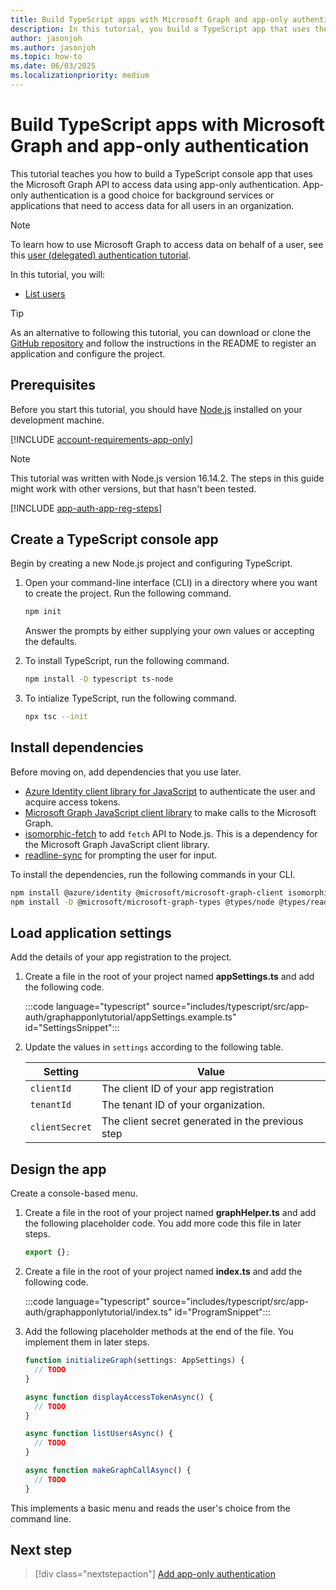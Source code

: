 ```yaml
---
title: Build TypeScript apps with Microsoft Graph and app-only authentication
description: In this tutorial, you build a TypeScript app that uses the Microsoft Graph API to access data using app-only authentication.
author: jasonjoh
ms.author: jasonjoh
ms.topic: how-to
ms.date: 06/03/2025
ms.localizationpriority: medium
---
```


# Build TypeScript apps with Microsoft Graph and app-only authentication

<!-- cSpell:ignore graphapponlytutorial -->

This tutorial teaches you how to build a TypeScript console app that uses the Microsoft Graph API to access data using app-only authentication. App-only authentication is a good choice for background services or applications that need to access data for all users in an organization.

> [!NOTE]
> To learn how to use Microsoft Graph to access data on behalf of a user, see this [user (delegated) authentication tutorial](typescript.md).

In this tutorial, you will:

- [List users](/graph/api/user-list)

> [!TIP]
> As an alternative to following this tutorial, you can download or clone the [GitHub repository](https://github.com/microsoftgraph/msgraph-training-typescript/tree/main/app-auth) and follow the instructions in the README to register an application and configure the project.

## Prerequisites

Before you start this tutorial, you should have [Node.js](https://nodejs.org) installed on your development machine.

[!INCLUDE [account-requirements-app-only](includes/shared/account-requirements-app-only.md)]

> [!NOTE]
> This tutorial was written with Node.js version 16.14.2. The steps in this guide might work with other versions, but that hasn't been tested.

[!INCLUDE [app-auth-app-reg-steps](includes/shared/app-auth-app-reg-steps.md)]

## Create a TypeScript console app

Begin by creating a new Node.js project and configuring TypeScript.

1. Open your command-line interface (CLI) in a directory where you want to create the project. Run the following command.

    ```bash
    npm init
    ```

    Answer the prompts by either supplying your own values or accepting the defaults.

1. To install TypeScript, run the following command.

    ```bash
    npm install -D typescript ts-node
    ```

1. To intialize TypeScript, run the following command.

    ```bash
    npx tsc --init
    ```

## Install dependencies

Before moving on, add dependencies that you use later.

- [Azure Identity client library for JavaScript](https://www.npmjs.com/package/@azure/identity)  to authenticate the user and acquire access tokens.
- [Microsoft Graph JavaScript client library](https://www.npmjs.com/package/@microsoft/microsoft-graph-client) to make calls to the Microsoft Graph.
- [isomorphic-fetch](https://www.npmjs.com/package/isomorphic-fetch) to add `fetch` API to Node.js. This is a dependency for the Microsoft Graph JavaScript client library.
- [readline-sync](https://www.npmjs.com/package/readline-sync) for prompting the user for input.

To install the dependencies, run the following commands in your CLI.

```bash
npm install @azure/identity @microsoft/microsoft-graph-client isomorphic-fetch readline-sync
npm install -D @microsoft/microsoft-graph-types @types/node @types/readline-sync @types/isomorphic-fetch
```

## Load application settings

Add the details of your app registration to the project.

1. Create a file in the root of your project named **appSettings.ts** and add the following code.

    :::code language="typescript" source="includes/typescript/src/app-auth/graphapponlytutorial/appSettings.example.ts" id="SettingsSnippet":::

1. Update the values in `settings` according to the following table.

    | Setting | Value |
    |---------|-------|
    | `clientId` | The client ID of your app registration |
    | `tenantId` | The tenant ID of your organization. |
    | `clientSecret` | The client secret generated in the previous step |

## Design the app

Create a console-based menu.

1. Create a file in the root of your project named **graphHelper.ts** and add the following placeholder code. You add more code this file in later steps.

    ```typescript
    export {};
    ```

1. Create a file in the root of your project named **index.ts** and add the following code.

    :::code language="typescript" source="includes/typescript/src/app-auth/graphapponlytutorial/index.ts" id="ProgramSnippet":::

1. Add the following placeholder methods at the end of the file. You implement them in later steps.

    ```typescript
    function initializeGraph(settings: AppSettings) {
      // TODO
    }

    async function displayAccessTokenAsync() {
      // TODO
    }

    async function listUsersAsync() {
      // TODO
    }

    async function makeGraphCallAsync() {
      // TODO
    }
    ```

This implements a basic menu and reads the user's choice from the command line.

## Next step

> [!div class="nextstepaction"]
> [Add app-only authentication](typescript-app-only-authentication.md)
